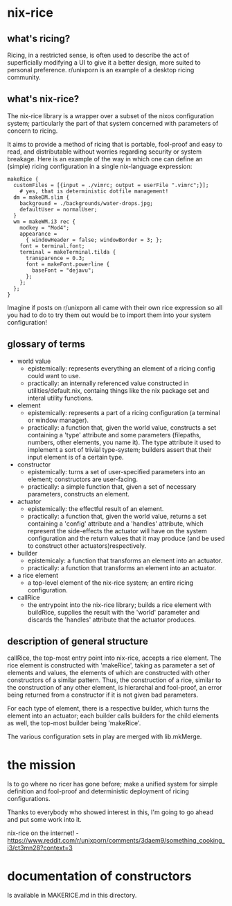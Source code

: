 # nix-rice

## what's ricing?

Ricing, in a restricted sense, is often used to describe the act of superficially modifying a UI to give it a better design, more suited to personal preference. r/unixporn is an example of a desktop ricing community. 

## what's nix-rice?

The nix-rice library is a wrapper over a subset of the nixos configuration system; particularly the part of that system concerned with parameters of concern to ricing. 

It aims to provide a method of ricing that is portable, fool-proof and easy to read, and distributable without worries regarding security or system breakage. Here is an example of the way in which one can define an (simple) ricing configuration in a single nix-language expression:

    makeRice {
      customFiles = [{input = ./vimrc; output = userFile ".vimrc";}];
        # yes, that is deterministic dotfile management!
      dm = makeDM.slim {
        background = ./backgrounds/water-drops.jpg;
        defaultUser = normalUser;
      }
      wm = makeWM.i3 rec {
        modkey = "Mod4";
        appearance = 
          { windowHeader = false; windowBorder = 3; };
        font = terminal.font;
        terminal = makeTerminal.tilda {
          transparence = 0.3;
          font = makeFont.powerline {
            baseFont = "dejavu";
          };
        };
      };
    }

Imagine if posts on r/unixporn all came with their own rice expression so all you had to do to try them out would be to import them into your system configuration!

## glossary of terms

- world value
  - epistemically: represents everything an element of a ricing config could want to use.
  - practically: an internally referenced value constructed in utilities/default.nix, containg things like the nix package set and interal utility functions.
- element
  - epistemically: represents a part of a ricing configuration (a terminal or window manager).
  - practically: a function that, given the world value, constructs a set containing a 'type' attribute and some parameters (filepaths, numbers, other elements, you name it). The type attribute it used to implement a sort of trivial type-system; builders assert that their input element is of a certain type.
- constructor
  - epistemically: turns a set of user-specified parameters into an element; constructors are user-facing.
  - practically: a simple function that, given a set of necessary parameters, constructs an element.
- actuator
  - epistemically: the effectful result of an element.
  - practically: a function that, given the world value, returns a set containing a 'config' attribute and a 'handles' attribute, which represent the side-effects the actuator will have on the system configuration and the return values that it may produce (and be used to construct other actuators)respectively.
- builder
  - epistemicaly: a function that transforms an element into an actuator.
  - practically: a function that transforms an element into an actuator.
- a rice element
  - a top-level element of the nix-rice system; an entire ricing configuration.
- callRice
  - the entrypoint into the nix-rice library; builds a rice element with buildRice, supplies the result with the 'world' parameter and discards the 'handles' attribute that the actuator produces.

## description of general structure

callRice, the top-most entry point into nix-rice, accepts a rice element. The rice element is constructed with 'makeRice', taking as parameter a set of elements and values, the elements of which are constructed with other constructors of a similar pattern. Thus, the construction of a rice, similar to the construction of any other element, is hierarchal and fool-proof, an error being returned from a constructor if it is not given bad parameters.

For each type of element, there is a respective builder, which turns the element into an actuator; each builder calls builders for the child elements as well, the top-most builder being 'makeRice'.

The various configuration sets in play are merged with lib.mkMerge.

# the mission

  Is to go where no ricer has gone before; make a unified system for simple definition and fool-proof and deterministic deployment of ricing configurations.

  Thanks to everybody who showed interest in this, I'm going to go ahead and put some work into it.

  nix-rice on the internet!
    - https://www.reddit.com/r/unixporn/comments/3daem9/something_cooking_i3/ct3mn28?context=3

# documentation of constructors

  Is available in MAKERICE.md in this directory.
